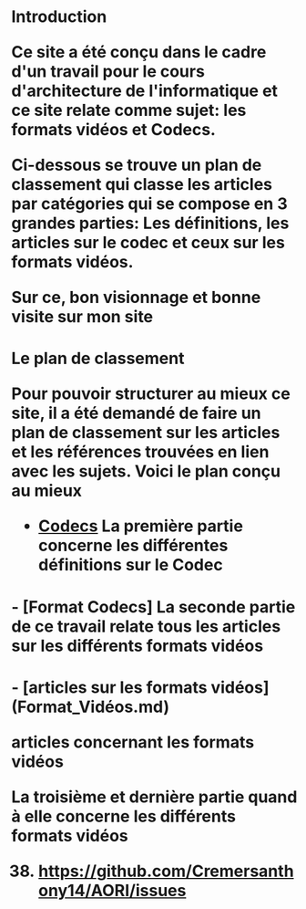 <h1> Introduction 
 
 Ce site a été conçu dans le cadre d'un travail pour le cours d'architecture de l'informatique et ce site relate comme sujet: les formats vidéos et Codecs.

Ci-dessous se trouve un plan de classement qui classe les articles par catégories qui se compose en 3 grandes parties: Les définitions, les articles sur le codec et ceux sur les formats vidéos.

Sur ce, bon visionnage et bonne visite sur mon site

<h1>  Le plan de classement

Pour pouvoir structurer au mieux ce site, il a été demandé de faire un plan de classement sur les articles et les références trouvées en lien avec les sujets. Voici le plan conçu au mieux

- [Codecs](Codecs.md)
La première partie concerne les différentes définitions sur le Codec

<h1>- [Format Codecs]
 La seconde partie de ce travail relate tous les articles sur les différents formats vidéos

<h1>- [articles sur les formats vidéos] (Format_Vidéos.md)

articles concernant les formats vidéos

La troisième et dernière partie quand à elle concerne les différents formats vidéos

38. https://github.com/Cremersanthony14/AORI/issues
